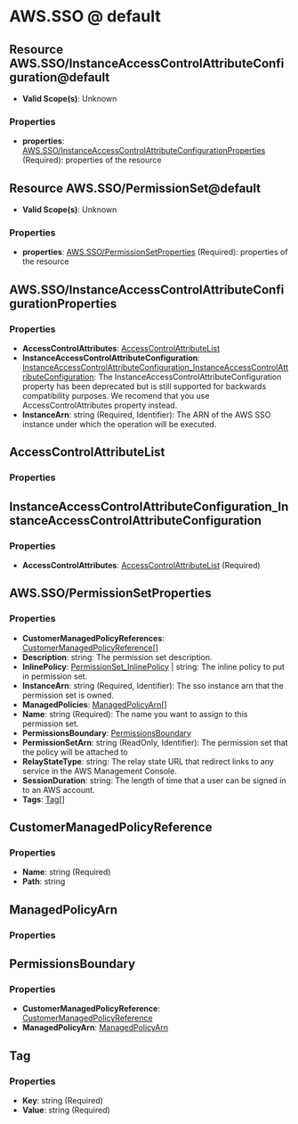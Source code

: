 # AWS.SSO @ default

## Resource AWS.SSO/InstanceAccessControlAttributeConfiguration@default
* **Valid Scope(s)**: Unknown
### Properties
* **properties**: [AWS.SSO/InstanceAccessControlAttributeConfigurationProperties](#awsssoinstanceaccesscontrolattributeconfigurationproperties) (Required): properties of the resource

## Resource AWS.SSO/PermissionSet@default
* **Valid Scope(s)**: Unknown
### Properties
* **properties**: [AWS.SSO/PermissionSetProperties](#awsssopermissionsetproperties) (Required): properties of the resource

## AWS.SSO/InstanceAccessControlAttributeConfigurationProperties
### Properties
* **AccessControlAttributes**: [AccessControlAttributeList](#accesscontrolattributelist)
* **InstanceAccessControlAttributeConfiguration**: [InstanceAccessControlAttributeConfiguration_InstanceAccessControlAttributeConfiguration](#instanceaccesscontrolattributeconfigurationinstanceaccesscontrolattributeconfiguration): The InstanceAccessControlAttributeConfiguration property has been deprecated but is still supported for backwards compatibility purposes. We recomend that you use  AccessControlAttributes property instead.
* **InstanceArn**: string (Required, Identifier): The ARN of the AWS SSO instance under which the operation will be executed.

## AccessControlAttributeList
### Properties

## InstanceAccessControlAttributeConfiguration_InstanceAccessControlAttributeConfiguration
### Properties
* **AccessControlAttributes**: [AccessControlAttributeList](#accesscontrolattributelist) (Required)

## AWS.SSO/PermissionSetProperties
### Properties
* **CustomerManagedPolicyReferences**: [CustomerManagedPolicyReference](#customermanagedpolicyreference)[]
* **Description**: string: The permission set description.
* **InlinePolicy**: [PermissionSet_InlinePolicy](#permissionsetinlinepolicy) | string: The inline policy to put in permission set.
* **InstanceArn**: string (Required, Identifier): The sso instance arn that the permission set is owned.
* **ManagedPolicies**: [ManagedPolicyArn](#managedpolicyarn)[]
* **Name**: string (Required): The name you want to assign to this permission set.
* **PermissionsBoundary**: [PermissionsBoundary](#permissionsboundary)
* **PermissionSetArn**: string (ReadOnly, Identifier): The permission set that the policy will be attached to
* **RelayStateType**: string: The relay state URL that redirect links to any service in the AWS Management Console.
* **SessionDuration**: string: The length of time that a user can be signed in to an AWS account.
* **Tags**: [Tag](#tag)[]

## CustomerManagedPolicyReference
### Properties
* **Name**: string (Required)
* **Path**: string

## ManagedPolicyArn
### Properties

## PermissionsBoundary
### Properties
* **CustomerManagedPolicyReference**: [CustomerManagedPolicyReference](#customermanagedpolicyreference)
* **ManagedPolicyArn**: [ManagedPolicyArn](#managedpolicyarn)

## Tag
### Properties
* **Key**: string (Required)
* **Value**: string (Required)

